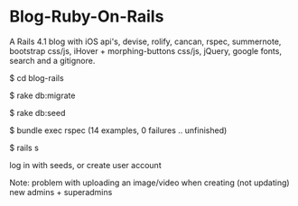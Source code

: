 Blog-Ruby-On-Rails
===================


A Rails 4.1 blog with iOS api's, devise, rolify, cancan, rspec, summernote, bootstrap css/js, iHover + morphing-buttons css/js, jQuery, google fonts, search and a gitignore.

$ cd blog-rails

$ rake db:migrate

$ rake db:seed

$ bundle exec rspec (14 examples, 0 failures .. unfinished)

$ rails s

log in with seeds, or create user account

Note: problem with uploading an image/video when creating (not updating) new admins + superadmins
